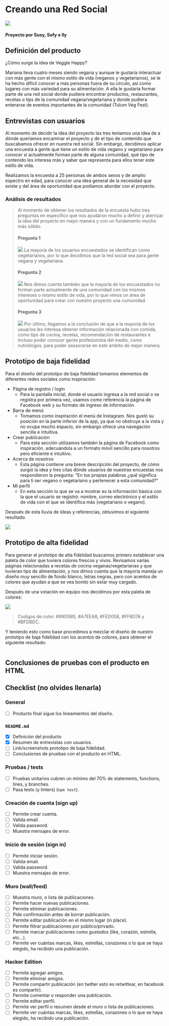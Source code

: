 # Creando una Red Social

![](images/logojpg.jpg)
#### Proyecto por Susy, Sofy e Ily

## Definición del producto

¿Cómo surge la idea de Veggie Happy?

Mariana lleva cuatro meses siendo vegana y aunque le gustaría interactuar con más gente con el mismo estilo de vida (veganos y vegetarianos), se le ha hecho difícil conocer a más personas fuera de su círculo, así como lugares con más variedad para su alimentación.
A ella le gustaría formar parte de una red social donde pudiera encontrar productos, restaurantes, recetas o tips de la comunidad vegana/vegetariana y donde pudiera enterarse de eventos importantes de la comunidad (Tulum Veg Fest).

## Entrevistas con usuarios

Al momento de decidir la idea del proyecto las tres teníamos una idea de a dónde queríamos encaminar el proyecto y de el tipo de contenido que buscabamos ofrecer en nuestra red social. Sin embargo, decidimos aplicar una encuesta a gente que tiene un estilo de vida vegano y vegetariano para conocer si actualmente forman parte de alguna comunidad, qué tipo de contenido les interesa más y saber que representa para ellos tener este estilo de vida.

Realizamos la encuesta a 25 personas de ambos sexos y de amplio espectro en edad, para conocer una idea general de la necesidad que existe y del área de oportunidad que podíamos abordar con el proyecto.

### Análisis de resultados
>Al momento de obtener los resultados de la encuesta hubo tres preguntas en específico que nos ayudaron mucho a definir y aterrizar la idea del proyecto en mejor manera y con un fundamento mucho más sólido.
>
>#### Pregunta 1
>
>![](images/pregunta1.png)
>La mayoría de los usuarios encuestados se identifican como vegetarianos, por lo que decidimos que la red social sea para gente vegana y vegetariana.
>
>#### Pregunta 2
>![](images/pregunta2.png)
>Nos dimos cuenta también que la mayoría de los encuestados no forman parte actualmente de una comunidad con los mismos intereses o mismo estilo de vida, por lo que vimos un área de oportunidad para crear con nuestro proyecto una comunidad.
>
>#### Pregunta 3
>![](images/pregunta3.png)
>Por último, llegamos a la conclusión de que a la mayoría de los usuarios les interesa obtener información relacionada con comida, como tips de cocina, recetas, recomendación de restaurantes e incluso poder conocer gente profesionista del medio, como nutriólogos, para poder asesorarse en este ámbito de mejor manera.

## Prototipo de baja fidelidad

Para el diseño del prototipo de baja fidelidad tomamos elementos de diferentes redes sociales como inspiración:
- Página de registro / login
  - Para la pantalla inicial, donde el usuario ingresa a la red social o se registra por primera vez, usamos como referencia la página de Facebook web y su formato de ingreso de información.
- Barra de menú
  - Tomamos como inspiración el menú de Instagram. Nos gustó su posición en la parte inferior de la app, ya que no obstruye a la vista y no ocupa mucho espacio, sin embargo ofrece una navegación sencilla e intuitiva.
- Crear publicación
  - Para esta sección utilizamos también la página de Facebook como inspiración, adecuándola a un formato móvil sencillo para nosotros pero eficiente e intuitivo.
- Acerca de nosotros
  - Esta página contiene una breve descripción del proyecto, de cómo surgió la idea y tres citas dónde usuarios de nuestras encuestas nos respondieron la pregunta: "En tus propias palabras ¿qué significa para ti ser vegano o vegetariano y pertenecer a esta comunidad?"
- Mi perfil
  - En esta sección lo que se va a mostrar es la información básica con la que el usuario se registró: nombre, correo electrónico y el estilo de vida con el que se identifica más (vegetariano o vegano).

Después de esta lluvia de ideas y referencias, obtuvimos el siguiente resultado.

![](images/prototipoBaja.jpg)


## Prototipo de alta fidelidad

Para generar el prototipo de alta fidelidad buscamos primero establecer una paleta de color que tuviera colores frescos y vivos. Revisamos varias páginas relacionadas a recetas de cocina veganas/vegetarianas y que tuvieran tips de alimentación, y nos dimos cuenta que la mayoría maneja un diseño muy sencillo de fondo blanco, letras negras, pero con acentos de colores que ayudan a que se vea bonito sin estar muy cargado.

Después de una votación en equipo nos decidimos por esta paleta de colores:

![](images/palette.jpg)
> Codigos de color: #69D5B5, #A7EEA8, #FED058, #FF8D7A y #BFDBDC.

Y teniendo esto como base procedimos a mezclar el diseño de nuestro prototipo de baja fidelidad con los acentos de colores, para obtener el siguiente resultado:

![]()

## Conclusiones de pruebas con el producto en HTML





## Checklist (no olvides llenarla)

### General

* [ ] Producto final sigue los lineamientos del diseño.

### `README.md`

* [x] Definición del producto
* [x] Resumen de entrevistas con usuarios.
* [ ] Link/screenshots prototipo de baja fidelidad.
* [ ] Conclusiones de pruebas con el producto en HTML.

### Pruebas / tests

* [ ] Pruebas unitarios cubren un mínimo del 70% de statements, functions,
  lines, y branches.
* [ ] Pasa tests (y linters) (`npm test`).

### Creación de cuenta (sign up)

* [ ] Permite crear cuenta.
* [ ] Valida email.
* [ ] Valida password.
* [ ] Muestra mensajes de error.

### Inicio de sesión (sign in)

* [ ] Permite iniciar sesión.
* [ ] Valida email.
* [ ] Valida password.
* [ ] Muestra mensajes de error.

### Muro (wall/feed)

* [ ] Muestra _muro_, o lista de publicaciones.
* [ ] Permite hacer nuevas publicaciones.
* [ ] Permite eliminar publicaciones.
* [ ] Pide confirmación antes de borrar publicación.
* [ ] Permite editar publicación en el mismo lugar (in place).
* [ ] Permite filtrar publicaciones por público/privado.
* [ ] Permite marcar publicaciones como _gustados_ (like, corazón, estrella,
  etc...).
* [ ] Permite ver cuántas marcas, likes, estrellas, corazones o lo que se haya
  elegido, ha recibido una publicación.

### Hacker Edition

* [ ] Permite agregar amigos.
* [ ] Permite eliminar amigos.
* [ ] Permite compartir publicación (en twitter esto es retwittear, en facebook
  es compartir).
* [ ] Permite comentar o responder una publicación.
* [ ] Permite editar perfil.
* [ ] Permite ver perfil o resumen desde el _muro_ o lista de publicaciones.
* [ ] Permite ver cuántas marcas, likes, estrellas, corazones o lo que se haya
  elegido, ha recibido una publicación.
